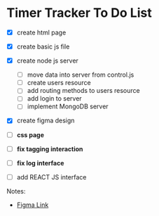 # Timer Tracker To Do List
- [x] create html page
- [x] create basic js file
- [x] create node js server
    - [ ] move data into server from control.js
    - [ ] create users resource
    - [ ] add routing methods to users resource
    - [ ] add login to server
    - [ ] implement MongoDB server
- [x] create figma design
- [ ] **css page**
- [ ] **fix tagging interaction**
- [ ] **fix log interface**

- [ ] add REACT JS interface

Notes:
- [Figma Link](https://www.figma.com/file/RQBupNupzLTfbeLOujD6nq/Untitled?node-id=0%3A1)

